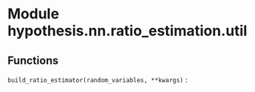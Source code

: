 Module hypothesis.nn.ratio_estimation.util
==========================================

Functions
---------

    
`build_ratio_estimator(random_variables, **kwargs)`
: